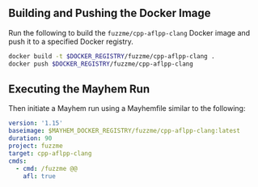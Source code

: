 ## Building and Pushing the Docker Image

Run the following to build the `fuzzme/cpp-aflpp-clang` Docker image and push it to a specified Docker registry.

```sh
docker build -t $DOCKER_REGISTRY/fuzzme/cpp-aflpp-clang .
docker push $DOCKER_REGISTRY/fuzzme/cpp-aflpp-clang
```

## Executing the Mayhem Run

Then initiate a Mayhem run using a Mayhemfile similar to the following:

```yaml
version: '1.15'
baseimage: $MAYHEM_DOCKER_REGISTRY/fuzzme/cpp-aflpp-clang:latest
duration: 90
project: fuzzme
target: cpp-aflpp-clang
cmds:
  - cmd: /fuzzme @@
    afl: true
```
